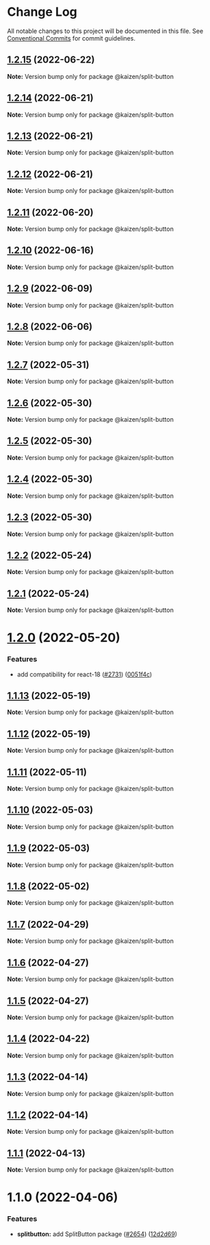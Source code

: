 # Change Log

All notable changes to this project will be documented in this file.
See [Conventional Commits](https://conventionalcommits.org) for commit guidelines.

## [1.2.15](https://github.com/cultureamp/kaizen-design-system/compare/@kaizen/split-button@1.2.14...@kaizen/split-button@1.2.15) (2022-06-22)

**Note:** Version bump only for package @kaizen/split-button





## [1.2.14](https://github.com/cultureamp/kaizen-design-system/compare/@kaizen/split-button@1.2.13...@kaizen/split-button@1.2.14) (2022-06-21)

**Note:** Version bump only for package @kaizen/split-button





## [1.2.13](https://github.com/cultureamp/kaizen-design-system/compare/@kaizen/split-button@1.2.12...@kaizen/split-button@1.2.13) (2022-06-21)

**Note:** Version bump only for package @kaizen/split-button





## [1.2.12](https://github.com/cultureamp/kaizen-design-system/compare/@kaizen/split-button@1.2.11...@kaizen/split-button@1.2.12) (2022-06-21)

**Note:** Version bump only for package @kaizen/split-button





## [1.2.11](https://github.com/cultureamp/kaizen-design-system/compare/@kaizen/split-button@1.2.10...@kaizen/split-button@1.2.11) (2022-06-20)

**Note:** Version bump only for package @kaizen/split-button





## [1.2.10](https://github.com/cultureamp/kaizen-design-system/compare/@kaizen/split-button@1.2.9...@kaizen/split-button@1.2.10) (2022-06-16)

**Note:** Version bump only for package @kaizen/split-button





## [1.2.9](https://github.com/cultureamp/kaizen-design-system/compare/@kaizen/split-button@1.2.8...@kaizen/split-button@1.2.9) (2022-06-09)

**Note:** Version bump only for package @kaizen/split-button





## [1.2.8](https://github.com/cultureamp/kaizen-design-system/compare/@kaizen/split-button@1.2.7...@kaizen/split-button@1.2.8) (2022-06-06)

**Note:** Version bump only for package @kaizen/split-button





## [1.2.7](https://github.com/cultureamp/kaizen-design-system/compare/@kaizen/split-button@1.2.6...@kaizen/split-button@1.2.7) (2022-05-31)

**Note:** Version bump only for package @kaizen/split-button





## [1.2.6](https://github.com/cultureamp/kaizen-design-system/compare/@kaizen/split-button@1.2.5...@kaizen/split-button@1.2.6) (2022-05-30)

**Note:** Version bump only for package @kaizen/split-button





## [1.2.5](https://github.com/cultureamp/kaizen-design-system/compare/@kaizen/split-button@1.2.4...@kaizen/split-button@1.2.5) (2022-05-30)

**Note:** Version bump only for package @kaizen/split-button





## [1.2.4](https://github.com/cultureamp/kaizen-design-system/compare/@kaizen/split-button@1.2.3...@kaizen/split-button@1.2.4) (2022-05-30)

**Note:** Version bump only for package @kaizen/split-button





## [1.2.3](https://github.com/cultureamp/kaizen-design-system/compare/@kaizen/split-button@1.2.2...@kaizen/split-button@1.2.3) (2022-05-30)

**Note:** Version bump only for package @kaizen/split-button





## [1.2.2](https://github.com/cultureamp/kaizen-design-system/compare/@kaizen/split-button@1.2.1...@kaizen/split-button@1.2.2) (2022-05-24)

**Note:** Version bump only for package @kaizen/split-button





## [1.2.1](https://github.com/cultureamp/kaizen-design-system/compare/@kaizen/split-button@1.2.0...@kaizen/split-button@1.2.1) (2022-05-24)

**Note:** Version bump only for package @kaizen/split-button





# [1.2.0](https://github.com/cultureamp/kaizen-design-system/compare/@kaizen/split-button@1.1.13...@kaizen/split-button@1.2.0) (2022-05-20)


### Features

* add compatibility for react-18 ([#2731](https://github.com/cultureamp/kaizen-design-system/issues/2731)) ([0051f4c](https://github.com/cultureamp/kaizen-design-system/commit/0051f4cee82895acc2c2f44fc7bf8063857de57e))





## [1.1.13](https://github.com/cultureamp/kaizen-design-system/compare/@kaizen/split-button@1.1.12...@kaizen/split-button@1.1.13) (2022-05-19)

**Note:** Version bump only for package @kaizen/split-button





## [1.1.12](https://github.com/cultureamp/kaizen-design-system/compare/@kaizen/split-button@1.1.11...@kaizen/split-button@1.1.12) (2022-05-19)

**Note:** Version bump only for package @kaizen/split-button





## [1.1.11](https://github.com/cultureamp/kaizen-design-system/compare/@kaizen/split-button@1.1.10...@kaizen/split-button@1.1.11) (2022-05-11)

**Note:** Version bump only for package @kaizen/split-button





## [1.1.10](https://github.com/cultureamp/kaizen-design-system/compare/@kaizen/split-button@1.1.9...@kaizen/split-button@1.1.10) (2022-05-03)

**Note:** Version bump only for package @kaizen/split-button





## [1.1.9](https://github.com/cultureamp/kaizen-design-system/compare/@kaizen/split-button@1.1.8...@kaizen/split-button@1.1.9) (2022-05-03)

**Note:** Version bump only for package @kaizen/split-button





## [1.1.8](https://github.com/cultureamp/kaizen-design-system/compare/@kaizen/split-button@1.1.7...@kaizen/split-button@1.1.8) (2022-05-02)

**Note:** Version bump only for package @kaizen/split-button





## [1.1.7](https://github.com/cultureamp/kaizen-design-system/compare/@kaizen/split-button@1.1.6...@kaizen/split-button@1.1.7) (2022-04-29)

**Note:** Version bump only for package @kaizen/split-button





## [1.1.6](https://github.com/cultureamp/kaizen-design-system/compare/@kaizen/split-button@1.1.5...@kaizen/split-button@1.1.6) (2022-04-27)

**Note:** Version bump only for package @kaizen/split-button





## [1.1.5](https://github.com/cultureamp/kaizen-design-system/compare/@kaizen/split-button@1.1.4...@kaizen/split-button@1.1.5) (2022-04-27)

**Note:** Version bump only for package @kaizen/split-button





## [1.1.4](https://github.com/cultureamp/kaizen-design-system/compare/@kaizen/split-button@1.1.3...@kaizen/split-button@1.1.4) (2022-04-22)

**Note:** Version bump only for package @kaizen/split-button





## [1.1.3](https://github.com/cultureamp/kaizen-design-system/compare/@kaizen/split-button@1.1.2...@kaizen/split-button@1.1.3) (2022-04-14)

**Note:** Version bump only for package @kaizen/split-button





## [1.1.2](https://github.com/cultureamp/kaizen-design-system/compare/@kaizen/split-button@1.1.1...@kaizen/split-button@1.1.2) (2022-04-14)

**Note:** Version bump only for package @kaizen/split-button





## [1.1.1](https://github.com/cultureamp/kaizen-design-system/compare/@kaizen/split-button@1.1.0...@kaizen/split-button@1.1.1) (2022-04-13)

**Note:** Version bump only for package @kaizen/split-button





# 1.1.0 (2022-04-06)


### Features

* **splitbutton:** add SplitButton package ([#2654](https://github.com/cultureamp/kaizen-design-system/issues/2654)) ([12d2d69](https://github.com/cultureamp/kaizen-design-system/commit/12d2d697e9cb29d5eccbd62cac408b3c0ffaa30a))
